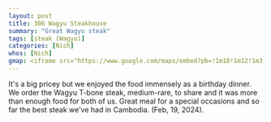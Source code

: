 ```yaml
---
layout: post
title: 306 Wagyu Steakhouse
summary: "Great Wagyu steak"
tags: [steak (Wagyu)]
categories: [Nich]
whos: [Nich]
gmap: <iframe src="https://www.google.com/maps/embed?pb=!1m18!1m12!1m3!1d3908.9898926564065!2d104.92716039999999!3d11.552582000000001!2m3!1f0!2f0!3f0!3m2!1i1024!2i768!4f13.1!3m3!1m2!1s0x310951684012e6b5%3A0x4ab9b73d9b1d2c2!2s306%20Wagyu%20Steakhouse!5e0!3m2!1sen!2skh!4v1738114088780!5m2!1sen!2skh" width="600" height="450" style="border:0;" allowfullscreen="" loading="lazy" referrerpolicy="no-referrer-when-downgrade"></iframe>
---
```

It's a big pricey but we enjoyed the food immensely as a birthday dinner.  We order the Wagyu T-bone steak, medium-rare, to share and it was more than enough food for both of us.  Great meal for a special occasions and so far the best steak we've had in Cambodia. (Feb, 19, 2024).
